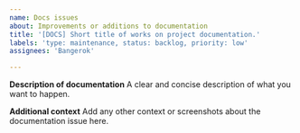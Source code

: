 ```yaml
---
name: Docs issues
about: Improvements or additions to documentation
title: '[DOCS] Short title of works on project documentation.'
labels: 'type: maintenance, status: backlog, priority: low'
assignees: 'Bangerok'

---
```


**Description of documentation**
A clear and concise description of what you want to happen.

**Additional context**
Add any other context or screenshots about the documentation issue here.